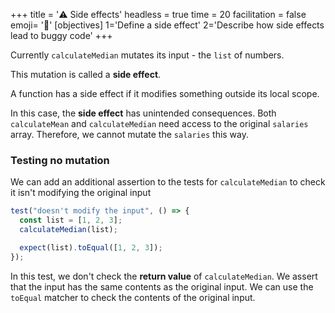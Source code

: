 +++
title = '⚠️ Side effects'
headless = true
time = 20
facilitation = false
emoji= '🧩'
[objectives]
    1='Define a side effect'
    2='Describe how side effects lead to buggy code'
+++

Currently `calculateMedian` mutates its input - the `list` of numbers.

This mutation is called a **side effect**.

A function has a side effect if it modifies something outside its local scope.

In this case, the **side effect** has unintended consequences. Both `calculateMean` and `calculateMedian` need access to the original `salaries` array.
Therefore, we cannot mutate the `salaries` this way.

### Testing no mutation

We can add an additional assertion to the tests for `calculateMedian` to check it isn't modifying the original input

```js
test("doesn't modify the input", () => {
  const list = [1, 2, 3];
  calculateMedian(list);

  expect(list).toEqual([1, 2, 3]);
});
```

In this test, we don't check the **return value** of `calculateMedian`. We assert that the input has the same contents as the original input. We can use the `toEqual` matcher to check the contents of the original input.
